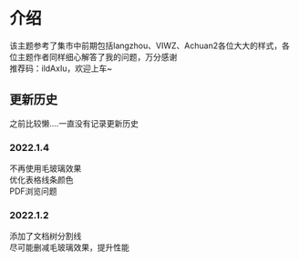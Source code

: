 # 介绍
该主题参考了集市中前期包括langzhou、VIWZ、Achuan2各位大大的样式，各位主题作者同样细心解答了我的问题，万分感谢<br>
推荐码：ildAxIu，欢迎上车~

## 更新历史
之前比较懒....一直没有记录更新历史
### 2022.1.4
不再使用毛玻璃效果<br>
优化表格线条颜色<br>
PDF浏览问题

### 2022.1.2
添加了文档树分割线<br>
尽可能删减毛玻璃效果，提升性能
